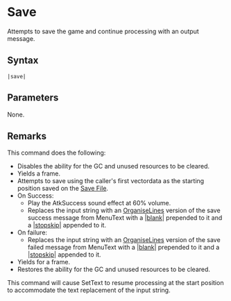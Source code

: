 # Save

Attempts to save the game and continue processing with an output message.

## Syntax

````
|save|
````

## Parameters

None.

## Remarks

This command does the following:

* Disables the ability for the GC and unused resources to be cleared.
* Yields a frame.
* Attempts to save using the caller's first vectordata as the starting position saved on the [Save File](../../External%20data%20format/Save%20File.md).
* On Success:
  * Play the AtkSuccess sound effect at 60% volume.
  * Replaces the input string with an [OrganiseLines](../Related%20Systems/Automatic%20Line%20Breaks/OrganiseLines.md) version of the save success message from MenuText with a |[blank](Blank.md)\| prepended to it and a |[stopskip](Stopskip.md)\| appended to it.
* On failure:
  * Replaces the input string with an [OrganiseLines](../Related%20Systems/Automatic%20Line%20Breaks/OrganiseLines.md) version of  the save failed message from MenuText with a |[blank](Blank.md)\| prepended to it and a |[stopskip](Stopskip.md)\| appended to it.
* Yields for a frame.
* Restores the ability for the GC and unused resources to be cleared.

This command will cause SetText to resume processing at the start position to accommodate the text replacement of the input string.

